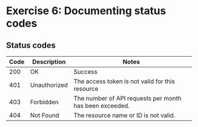 # Exercise 6: Documenting status codes

## Status codes

Code | Description | Notes
--- | --- | ---
200 | OK | Success
401 | Unauthorized | The access token is not valid for this resource
403 | Forbidden | The number of API requests per month has been exceeded.
404 | Not Found | The resource name or ID is not valid.
